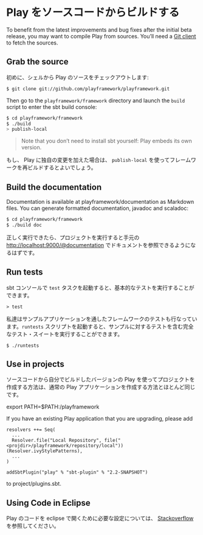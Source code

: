 <!-- translated -->
<!--
# Building Play from sources
-->
# Play をソースコードからビルドする

To benefit from the latest improvements and bug fixes after the initial beta release, you may want to compile Play from sources. You’ll need a [Git client](http://git-scm.com/) to fetch the sources.

## Grab the source

<!--
From the shell, first checkout the Play sources:
-->
初めに、シェルから Play のソースをチェックアウトします:

```bash
$ git clone git://github.com/playframework/playframework.git
```

Then go to the `playframework/framework` directory and launch the `build` script to enter the sbt build console:

```bash
$ cd playframework/framework
$ ./build
> publish-local
```

> Note that you don’t need to install sbt yourself: Play embeds its own version.

<!--
If you want to make changes to the code you can use `publish-local` to rebuild the framework.
-->
もし、 Play に独自の変更を加えた場合は、 `publish-local` を使ってフレームワークを再ビルドするとよいでしょう。

## Build the documentation

Documentation is available at playframework/documentation as Markdown files.  You can generate formatted documentation, javadoc and scaladoc:

```bash
$ cd playframework/framework
$ ./build doc
```
<!--
If done properly, once you run a project, you should be able to see documentation available locally at [http://localhost:9000/@documentation](http://localhost:9000/@documentation)
-->
正しく実行できたら、プロジェクトを実行すると手元の [http://localhost:9000/@documentation](http://localhost:9000/@documentation) でドキュメントを参照できるようになるはずです。

## Run tests

<!--
You can run basic tests from the sbt console using the `test` task:
-->
sbt コンソールで `test` タスクを起動すると、基本的なテストを実行することができます。

```
> test
```

<!--
We are also using several Play applications to test the framework. To run this complete test suite, use the `runtests` script:
-->
私達はサンプルアプリケーションを通したフレームワークのテストも行なっています。`runtests` スクリプトを起動すると、サンプルに対するテストを含む完全なテスト・スイートを実行することができます。

```
$ ./runtests
```

## Use in projects

<!--
Creating projects using the Play version you have built from source works much the same as a regular Play application.
-->
ソースコードから自分でビルドしたバージョンの Play を使ってプロジェクトを作成する方法は、通常の Play アプリケーションを作成する方法とほとんど同じです。

export PATH=$PATH:<projdir>/playframework

If you have an existing Play application that you are upgrading, please add

```
resolvers ++= Seq(
  ...
  Resolver.file("Local Repository", file("<projdir>/playframework/repository/local"))(Resolver.ivyStylePatterns),
  ...
)

addSbtPlugin("play" % "sbt-plugin" % "2.2-SNAPSHOT")
```

to project/plugins.sbt. 

## Using Code in Eclipse

<!--
You can find at [Stackoverflow](http://stackoverflow.com/questions/10053201/how-to-setup-eclipse-ide-work-on-the-playframework-2-0/10055419#10055419) some information how to setup eclipse to work on the code.
-->
Play のコードを eclipse で開くために必要な設定については、 [Stackoverflow](http://stackoverflow.com/questions/10053201/how-to-setup-eclipse-ide-work-on-the-playframework-2-0/10055419#10055419) を参照してください。